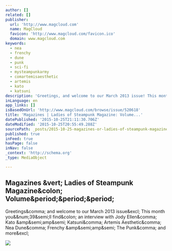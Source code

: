 ```yaml
---
author: []
related: []
publisher:
  url: 'http://www.magcloud.com'
  name: MagCloud
  favicon: 'http://www.magcloud.com/favicon.ico'
  domain: www.magcloud.com
keywords:
  - nea
  - frenchy
  - dune
  - punk
  - sci-fi
  - mysteampunkarmy
  - comartemisaesthetic
  - artemis
  - kato
  - katsuni
description: 'Greetings, and welcome to our March 2013 issue! This month you&#39;ll find: an interview with Jody Ellen, Kato &amp;amp; Katsuni, Artemis Aesthetic, Nea Dune, Frenchy &amp;amp; The Punk, and more!'
inLanguage: en
app_links: []
isBasedOnUrl: 'http://www.magcloud.com/browse/issue/520618'
title: 'Magazines | Ladies of Steampunk Magazine: Volume...'
datePublished: '2015-10-25T21:11:30.706Z'
dateModified: '2015-10-25T20:55:49.288Z'
sourcePath: _posts/2015-10-25-magazines-or-ladies-of-steampunk-magazine-volume.md
published: true
inFeed: true
hasPage: false
inNav: false
_context: 'http://schema.org'
_type: MediaObject

---
```

<article style=""><h1>Magazines &amp;vert; Ladies of Steampunk Magazine&amp;colon; Volume&amp;period;&amp;period;&amp;period;</h1><p>Greetings&amp;comma; and welcome to our March 2013 issue&amp;excl; This month you&amp;&amp;num;39&amp;semi;ll find&amp;colon; an interview with Jody Ellen&amp;comma; Kato &amp;amp&amp;semi;amp&amp;semi; Katsuni&amp;comma; Artemis Aesthetic&amp;comma; Nea Dune&amp;comma; Frenchy &amp;amp&amp;semi;amp&amp;semi; The Punk&amp;comma; and more&amp;excl;</p><img src="https://s3.amazonaws.com/storage.magcloud.com/image/e86a29e63cc59641ab2b560ce9868f40.jpg" /></article>